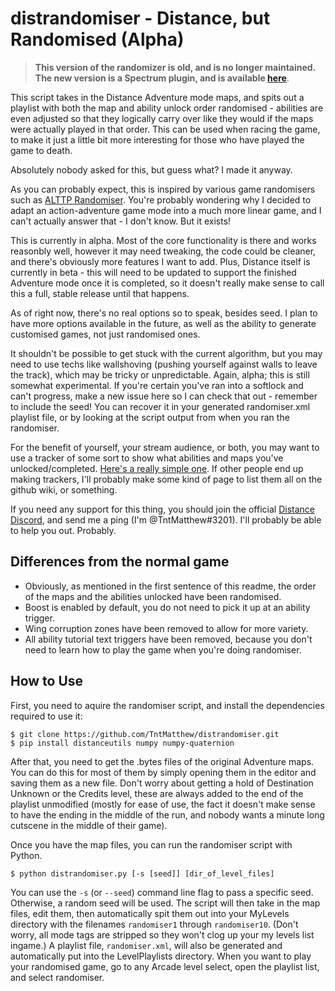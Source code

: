 # distrandomiser - Distance, but Randomised (Alpha)

> **This version of the randomizer is old, and is no longer maintained.
The new version is a Spectrum plugin, and is available [here](https://github.com/TntMatthew/distrandomizer)**.

This script takes in the Distance Adventure mode maps, and spits out
a playlist with both the map and ability unlock order randomised -
abilities are even adjusted so that they logically carry over like they
would if the maps were actually played in that order. This can be used
when racing the game, to make it just a little bit more interesting for
those who have played the game to death.

Absolutely nobody asked for this, but guess what? I made it anyway.

As you can probably expect, this is inspired by various game randomisers
such as [ALTTP Randomiser](http://vt.alttp.run). You're probably wondering
why I decided to adapt an action-adventure game mode into a much more
linear game, and I can't actually answer that - I don't know. But it
exists!

This is currently in alpha. Most of the core functionality is there
and works reasonbly well, however it may need tweaking, the code could
be cleaner, and there's obviously more features I want to add. Plus,
Distance itself is currently in beta - this will need to be updated to
support the finished Adventure mode once it is completed, so it doesn't
really make sense to call this a full, stable release until that happens.

As of right now, there's no real options so to speak, besides seed.
I plan to have more options available in the future, as well as the
ability to generate customised games, not just randomised ones.

It shouldn't be possible to get stuck with the current algorithm, but
you may need to use techs like wallshoving (pushing yourself against
walls to leave the track), which may be tricky or unpredictable. Again,
alpha; this is still somewhat experimental. If you're certain you've
ran into a softlock and can't progress, make a new issue here so I can
check that out - remember to include the seed! You can recover it in
your generated randomiser.xml playlist file, or by looking at the script
output from when you ran the randomiser.

For the benefit of yourself, your stream audience, or both, you may
want to use a tracker of some sort to show what abilities and maps
you've unlocked/completed.
[Here's a really simple one](https://tntmatthew.github.io/disttracker).
If other people end up making trackers, I'll probably make some kind of
page to list them all on the github wiki, or something. 

If you need any support for this thing, you should join the official
[Distance Discord](https://discord.gg/distance), and send me a ping
(I'm @TntMatthew#3201). I'll probably be able to help you out. Probably.

## Differences from the normal game
- Obviously, as mentioned in the first sentence of this readme, the order
  of the maps and the abilities unlocked have been randomised.
- Boost is enabled by default, you do not need to pick it up at an
  ability trigger.
- Wing corruption zones have been removed to allow for more variety.
- All ability tutorial text triggers have been removed, because you
  don't need to learn how to play the game when you're doing randomiser.

## How to Use
First, you need to aquire the randomiser script, and install the
dependencies required to use it:

    $ git clone https://github.com/TntMatthew/distrandomiser.git
    $ pip install distanceutils numpy numpy-quaternion
    
After that, you need to get the .bytes files of the original Adventure
maps. You can do this for most of them by simply opening them in the
editor and saving them as a new file. Don't worry about getting a hold
of Destination Unknown or the Credits level, these are always added
to the end of the playlist unmodified (mostly for ease of use, the
fact it doesn't make sense to have the ending in the middle of the run,
and nobody wants a minute long cutscene in the middle of their game).

Once you have the map files, you can run the randomiser script
with Python.

    $ python distrandomiser.py [-s [seed]] [dir_of_level_files]

You can use the `-s` (or `--seed`) command line flag to pass a specific
seed. Otherwise, a random seed will be used. The script will then
take in the map files, edit them, then automatically spit them out
into your MyLevels directory with the filenames `randomiser1` through
`randomiser10`. (Don't worry, all mode tags are stripped so they won't
clog up your my levels list ingame.) A playlist file, `randomiser.xml`,
will also be generated and automatically put into the LevelPlaylists
directory. When you want to play your randomised game, go to any Arcade
level select, open the playlist list, and select randomiser.

